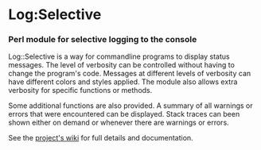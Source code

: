 # Log:Selective

### Perl module for selective logging to the console

Log::Selective is a way for commandline programs to display status messages. The level of verbosity can be controlled without having to change the program's code. Messages at different levels of verbosity can have different colors and styles applied. The module also allows extra verbosity for specific functions or methods.

Some additional functions are also provided. A summary of all warnings or errors that were encountered can be displayed. Stack traces can been shown either on demand or whenever there are warnings or errors.

See the [project's wiki](https://github.com/Alex-Kent/Log-Selective/wiki) 
for full details and documentation.
